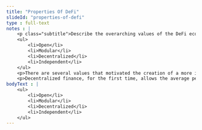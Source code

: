 ```yaml
--- 
title: "Properties Of DeFi"
slideId: "properties-of-defi"
type : full-text
notes : |
    <p class="subtitle">Describe the overarching values of the DeFi ecosystem</p>
    <ul>
        <li>Open</li>
        <li>Modular</li>
        <li>Decentralized</li>
        <li>Independent</li>
    </ul>
    <p>There are several values that motivated the creation of a more inclusive financial system where the user had more control. Openness ensures a more fair, transparent financial system. The modularity of the applications around decentralized finance allows for developers to create completely unique tools from new innovations that come up. Developers can choose from a variety of functions and create models as if they were building with Legos. The decentralized nature of this new financial system addresses the overly centralized current system that has led to a few select individuals making decisions on behalf of the average individual. The problem is these decisions have not always been in the best interest of the average consumer/investor/saver.</p>
    <p>Decentralized finance, for the first time, allows the average person to serve the function of the bank.</p>
bodyText : |
    <ul>
        <li>Open</li>
        <li>Modular</li>
        <li>Decentralized</li>
        <li>Independent</li>
    </ul>
---
```

